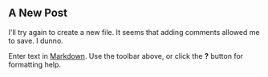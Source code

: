 ## A New Post

I'll try again to create a new file.  It seems that adding comments allowed me to save. I dunno.

Enter text in [Markdown](http://daringfireball.net/projects/markdown/). Use the toolbar above, or click the **?** button for formatting help.
